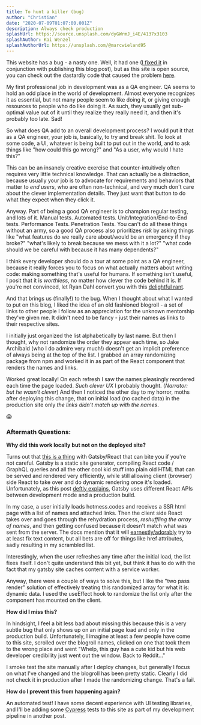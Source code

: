 ```yaml
---
title: To hunt a killer (bug)
author: "Christian"
date: "2020-07-09T01:07:00.001Z"
description: Always check production
splashUrl: https://source.unsplash.com/dyGWrmJ_i4E/4137x3103
splashAuthor: Kai Wenzel
splashAuthorUrl: https://unsplash.com/@marcwieland95
---
```


This website has a bug - a nasty one. Well, it had one ([I fixed it](https://github.com/cdanielsen/blog/commit/3f2ebf5c27c1bdf3c50f9ea0e830c9fa71aaac57) in conjunction with publishing this blog post), but as this site is open source, you can check out the dastardly code that caused the problem [here](https://github.com/cdanielsen/blog/blob/2452c1f51ebdb055e91a5ec5c462aeecd3255be4/src/components/navSidebar.js).

My first professional job in development was as a QA engineer. QA seems to hold an odd place in the world of development. Almost everyone recognizes it as essential, but not many people seem to like doing it, or giving enough resources to people who do like doing it. As such, they usually get sub-optimal value out of it until they realize they really need it, and then it's probably too late. Sad!

So what does QA add to an overall development process? I would put it that as a QA engineer, your job is, basically, to try and break shit. To look at some code, a UI, whatever is being built to put out in the world, and to ask things like "how could this go wrong?" and "As a user, why would I hate this?"

This can be an insanely creative exercise that counter-intuitively often requires very little technical knowledge. That can actually be a distraction, because usually your job is to advocate for requirements and behaviors that matter to _end users_, who are often non-technical, and very much don't care about the clever implementation details. They just want that button to do what they expect when they click it.

Anyway. Part of being a good QA engineer is to champion regular testing, and lots of it. Manual tests. Automated tests. Unit/Integration/End-to-End tests. Performance Tests. Penetration Tests. You can't do all these things without an army, so a good QA process also prioritizes _risk_ by asking things like "what features do we really care about/would be an emergency if they broke?" "what's likely to break because we mess with it a lot?" "what code should we be careful with because it has many dependents?"

I think every developer should do a tour at some point as a QA engineer, because it really forces you to focus on what actually matters about writing code: making something that's useful for humans. If something isn't useful, I posit that it is _worthless_, no matter how clever the code behind it is. If you're not convinced, let Ryan Dahl convert you with this [delightful rant](https://gist.githubusercontent.com/cookrn/4015437/raw/562705ddafa0badc2a054335997fb69e267f7aaa/rant.md).

And that brings us (finally!) to the bug. When I thought about what I wanted to put on this blog, I liked the idea of an old fashioned blogroll - a set of links to other people I follow as an appreciation for the unknown mentorship they've given me. It didn't need to be fancy - just their names as links to their respective sites.

I initially just organized the list alphabetically by last name. But then I thought, why not randomize the order they appear each time, so Jake Archibald (who I do admire very much!) doesn't get an implicit preference of always being at the top of the list. I grabbed an array randomizing package from npm and worked it in as part of the React component that renders the names and links.

Worked great locally! On each refresh I saw the names pleasingly reordered each time the page loaded. _Such clever UX_ I probably thought. (_Narrator: but he wasn't clever_) And then I noticed the other day to my horror, moths after deploying this change, that on initial load (no cached data) in the production site only _the links didn't match up with the names_.

:scream:

### Aftermath Questions:

**Why did this work locally but not on the deployed site?**

Turns out that [this is a thing](https://github.com/gatsbyjs/gatsby/issues/10706) with Gatsby/React that can bite you if you're not careful. Gatsby is a static site generator, compiling React code / GraphQL queries and all the other cool kid stuff into plain old HTML that can be served and rendered very efficiently, while still allowing client (browser) side React to take over and do dynamic rendering once it's loaded. Unfortunately, as this post [deftly explains](https://joshwcomeau.com/react/the-perils-of-rehydration), Gatsby uses different React APIs between development mode and a production build.

In my case, a user initially loads hotmess.codes and receives a SSR html page with a list of names and attached links. Then the client side React takes over and goes through the rehydration process, _reshuffling the array of names_, and then getting confused because it doesn't match what was sent from the server. The docs mention that it will [earnestly/adorably](https://reactjs.org/docs/react-dom.html#hydrate) try to at least fix text content, but all bets are off for things like href attributes, sadly resulting in my scrambled list.

Interestingly, when the user refreshes any time after the initial load, the list fixes itself. I don't quite understand this bit yet, but think it has to do with the fact that my gatsby site caches content with a service worker.

Anyway, there were a couple of ways to solve this, but I like the "two pass render" solution of effectively treating this randomized array for what it is: dynamic data. I used the useEffect hook to randomize the list only after the component has mounted on the client.

**How did I miss this?**

In hindsight, I feel a bit less bad about missing this because this is a very subtle bug that only shows up on an initial page load and only in the production build. Unfortunately, I imagine at least a few people have come to this site, scrolled over the blogroll names, clicked on one that took them to the wrong place and went "Whelp, this guy has a cute kid but his web developer credibility just went out the window. Back to Reddit..."

I smoke test the site manually after I deploy changes, but generally I focus on what I've changed and the blogroll has been pretty static. Clearly I did not check it in production after I made the randomizing change. That's a fail.

**How do I prevent this from happening again?**

An automated test! I have some decent experience with UI testing libraries, and I'll be adding some [Cypress](https://www.cypress.io) tests to this site as part of my development pipeline in another post.